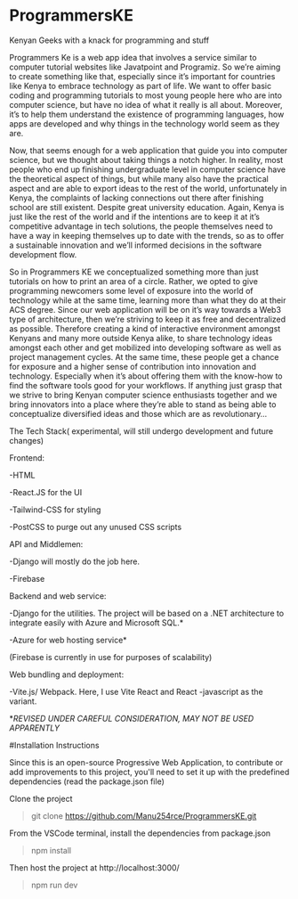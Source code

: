 # ProgrammersKE
Kenyan Geeks with a knack for programming and stuff


Programmers Ke is a web app idea that involves a service similar to computer tutorial websites like Javatpoint and Programiz. So we’re aiming to create something like that, especially since it’s important for countries like Kenya to embrace technology as part of life. We want to offer basic coding and programming tutorials to most young people here who are into computer science, but have no idea of what it really is all about. Moreover, it’s to help them understand the existence of programming languages, how apps are developed and why things in the technology world seem as they are.  

Now, that seems enough for a web application that guide you into computer science, but we thought about taking things a notch higher. In reality, most people who end up finishing undergraduate level in computer science have the theoretical aspect of things, but while many also have the practical aspect and are able to export ideas to the rest of the world, unfortunately in Kenya, the complaints of lacking connections out there after finishing school are still existent. Despite great university education. Again, Kenya is just like the rest of the world and if the intentions are to keep it at it’s competitive advantage in tech solutions, the people themselves need to have a way in keeping themselves up to date with the trends, so as to offer a sustainable innovation and we’ll informed decisions in the software development flow. 

So in Programmers KE we conceptualized something more than just tutorials on how to print an area of a circle. Rather, we opted to give programming newcomers some level of exposure into the world of technology while at the same time, learning more than what they do at their ACS degree. Since our web application will be on it’s way towards a Web3 type  of architecture, then we’re striving to keep it as free and decentralized as possible. Therefore creating a kind of interactive environment amongst Kenyans and many more outside Kenya alike, to share technology ideas amongst each other and get mobilized into developing software as well as project management cycles. At the same time, these people get a chance for exposure and a higher sense of contribution into innovation and technology. Especially when it’s about offering them with the know-how to find the software tools good for your workflows. If anything just grasp that we strive to bring Kenyan computer science enthusiasts together and we bring innovators into a place where they’re able to stand as being able to conceptualize diversified ideas and those which are as revolutionary… 

The Tech Stack( experimental, will still undergo development and future changes) 

Frontend: 

  -HTML

  -React.JS for the UI

  -Tailwind-CSS for styling 

  -PostCSS to purge out any unused CSS scripts 

API and Middlemen: 

  -Django will mostly do the job here. 
  
  -Firebase

Backend and web service: 

  -Django for the utilities. The project will be based on a .NET architecture to integrate easily with Azure and Microsoft SQL.* 

  -Azure for web hosting service* 
  
  (Firebase is currently in use for purposes of scalability)

Web bundling and deployment: 

-Vite.js/ Webpack. Here, I use Vite React and React -javascript as the variant. 

*_REVISED UNDER CAREFUL CONSIDERATION, MAY NOT BE USED APPARENTLY_


#Installation Instructions

Since this is an open-source Progressive Web Application, to contribute or add improvements to this project, you'll need to set it up with the predefined dependencies (read the package.json file)

Clone the project

  >git clone https://github.com/Manu254rce/ProgrammersKE.git

From the VSCode terminal, install the dependencies from package.json

  >npm install

Then host the project at http://localhost:3000/ 

  >npm run dev